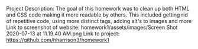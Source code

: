 Project Description: The goal of this homework was to clean up both HTML and CSS code making it more readable by others. This included getting rid of repetitive code, using more distinct tags, adding alt's to images and more
Link to screenshot of website:
homework1/assets/images/Screen Shot 2020-07-13 at 11.19.40 AM.png 
Link to project: https://github.com/hharrison3/homework1